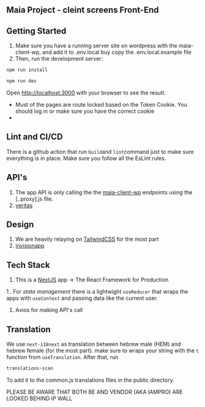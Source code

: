 ## Maia Project - cleint screens Front-End

## Getting Started

1. Make sure you have a running server site on wordpress with the maia-client-wp, and add it to .env.local buy copy the .env.local.example file
1. Then, run the development server:

```bash
npm run install
```
```bash
npm run dev
```

Open [http://localhost:3000](http://localhost:3000) with your browser to see the result. 

- Must of the pages are route locked based on the Token Cookie. You should log in or make sure you have the correct cookie
- 

## Lint and CI/CD
There is a github action that run `build`and `lint`command just to make sure everything is in place. Make sure you follow all the EsLint rules.

## API's

1. The app API is only calling the the [maia-client-wp](https://github.com/nemo369/maia-client-wp) endpoints using the [..proxy].js file.
1. [veritas](http://api.veritas-hr.com/)

## Design

1. We are heavily relaying on [TailwindCSS](https://tailwindcss.com/) for the most part
1. [invisionapp](https://projects.invisionapp.com/share/QX10FG7U9BYC#/screens/449548564)

## Tech Stack
1. This is a [NextJS](https://nextjs.org/) app -> The React Framework for Production

1 . For *state management* there is a lightwight `useReducer` that wraps the apps with `useContext` and passing data like the current user.
1. Axios for making API's call

## Translation
We use `next-i18next` as translation between hebrew male (HEM) and hebrew female (for the most part). make sure to wraps your string with the `t` function from `useTranslation`.
After that, run 
```bash
translations-scan
```

To add it to the common.js translations files in the public directory.




PLEASE BE AWARE THAT BOTH BE AND VENDOR (AKA IAMPRO) ARE LOOKED BEHIND IP WALL